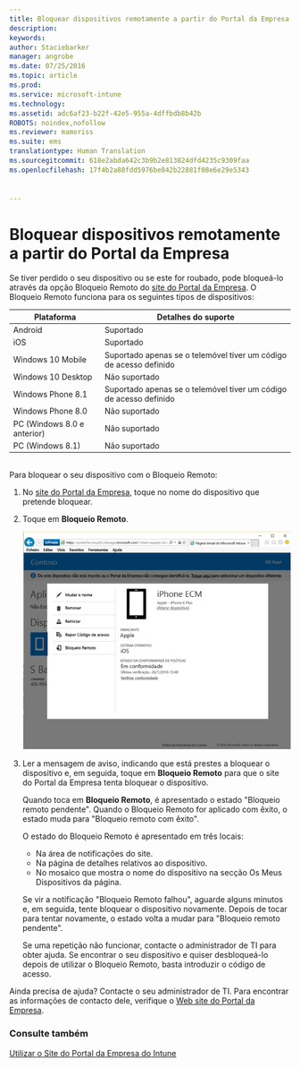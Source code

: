 ```yaml
---
title: Bloquear dispositivos remotamente a partir do Portal da Empresa | Microsoft Intune
description: 
keywords: 
author: Staciebarker
manager: angrobe
ms.date: 07/25/2016
ms.topic: article
ms.prod: 
ms.service: microsoft-intune
ms.technology: 
ms.assetid: adc6af23-b22f-42e5-955a-4dffbdb8b42b
ROBOTS: noindex,nofollow
ms.reviewer: mamoriss
ms.suite: ems
translationtype: Human Translation
ms.sourcegitcommit: 618e2abda642c3b9b2e813824dfd4235c9309faa
ms.openlocfilehash: 17f4b2a88fdd5976be842b22881f08e6e29e5343


---
```



# Bloquear dispositivos remotamente a partir do Portal da Empresa

Se tiver perdido o seu dispositivo ou se este for roubado, pode bloqueá-lo através da opção Bloqueio Remoto do [site do Portal da Empresa](http://portal.manage.microsoft.com). O Bloqueio Remoto funciona para os seguintes tipos de dispositivos:

Plataforma  |Detalhes do suporte  
---------|---------
Android | Suportado       
iOS | Suportado
Windows 10 Mobile | Suportado apenas se o telemóvel tiver um código de acesso definido     
Windows 10 Desktop | Não suportado  
Windows Phone 8.1 | Suportado apenas se o telemóvel tiver um código de acesso definido
Windows Phone 8.0 | Não suportado
PC (Windows 8.0 e anterior) | Não suportado       
PC (Windows 8.1) | Não suportado

</br>
Para bloquear o seu dispositivo com o Bloqueio Remoto:

1.  No [site do Portal da Empresa](http://portal.manage.microsoft.com), toque no nome do dispositivo que pretende bloquear.

2.  Toque em **Bloqueio Remoto**.

    ![remote-lock-option-on-company-portal-website](./media/iwp-screen-with-all-options.png)

3.  Ler a mensagem de aviso, indicando que está prestes a bloquear o dispositivo e, em seguida, toque em **Bloqueio Remoto** para que o site do Portal da Empresa tenta bloquear o dispositivo.

    Quando toca em **Bloqueio Remoto**, é apresentado o estado "Bloqueio remoto pendente".  Quando o Bloqueio Remoto for aplicado com êxito, o estado muda para "Bloqueio remoto com êxito".

    O estado do Bloqueio Remoto é apresentado em três locais:

    * Na área de notificações do site.
    * Na página de detalhes relativos ao dispositivo.
    * No mosaico que mostra o nome do dispositivo na secção Os Meus Dispositivos da página.

    Se vir a notificação "Bloqueio Remoto falhou", aguarde alguns minutos e, em seguida, tente bloquear o dispositivo novamente. Depois de tocar para tentar novamente, o estado volta a mudar para "Bloqueio remoto pendente".

    Se uma repetição não funcionar, contacte o administrador de TI para obter ajuda. Se encontrar o seu dispositivo e quiser desbloqueá-lo depois de utilizar o Bloqueio Remoto, basta introduzir o código de acesso.

Ainda precisa de ajuda? Contacte o seu administrador de TI. Para encontrar as informações de contacto dele, verifique o [Web site do Portal da Empresa](http://portal.manage.microsoft.com).

### Consulte também
[Utilizar o Site do Portal da Empresa do Intune](using-the-intune-company-portal-website.md)



<!--HONumber=Jul16_HO4-->


